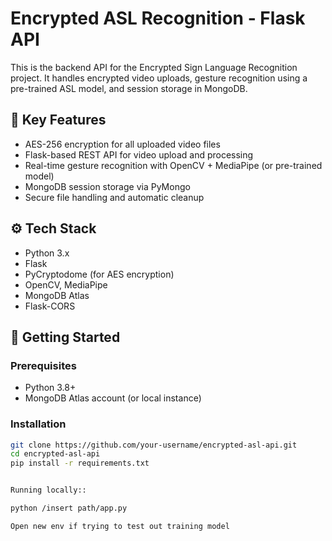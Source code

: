 
# Encrypted ASL Recognition - Flask API

This is the backend API for the Encrypted Sign Language Recognition project. It handles encrypted video uploads, gesture recognition using a pre-trained ASL model, and session storage in MongoDB.

## 🔐 Key Features

- AES-256 encryption for all uploaded video files
- Flask-based REST API for video upload and processing
- Real-time gesture recognition with OpenCV + MediaPipe (or pre-trained model)
- MongoDB session storage via PyMongo
- Secure file handling and automatic cleanup

## ⚙️ Tech Stack

- Python 3.x
- Flask
- PyCryptodome (for AES encryption)
- OpenCV, MediaPipe
- MongoDB Atlas
- Flask-CORS

## 🚀 Getting Started

### Prerequisites

- Python 3.8+
- MongoDB Atlas account (or local instance)

### Installation

```bash
git clone https://github.com/your-username/encrypted-asl-api.git
cd encrypted-asl-api
pip install -r requirements.txt


Running locally::

python /insert path/app.py

Open new env if trying to test out training model
